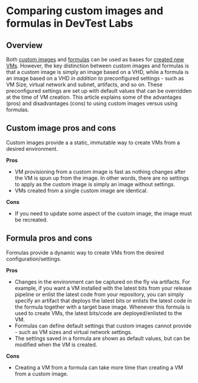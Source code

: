 <properties
	pageTitle="Comparing custom images and formulas in DevTest Labs | Microsoft Azure"
	description="Learn about the differences between custom images and formulas as VM bases so you can decide which one best suits your environment."
	services="devtest-lab,virtual-machines"
	documentationCenter="na"
	authors="tomarcher"
	manager="douge"
	editor=""/>

<tags
	ms.service="devtest-lab"
	ms.workload="na"
	ms.tgt_pltfrm="na"
	ms.devlang="na"
	ms.topic="article"
	ms.date="05/08/2016"
	ms.author="tarcher"/>

# Comparing custom images and formulas in DevTest Labs

## Overview
Both [custom images](./devtest-lab-create-template.md) and [formulas](./devtest-lab-manage-formulas.md) 
can be used as bases for [created new VMs](./devtest-lab-add-vm-with-artifacts.md). 
However, the key distinction between custom images and formulas is that 
a custom image is simply an image based on a VHD, while a formula is 
an image based on a VHD *in addition to* preconfigured settings - such as 
VM Size, virtual network and subnet, artifacts, 
and so on. These preconfigured settings are set up with default values that can be overridden
at the time of VM creation. This article explains some of the advantages (pros) and 
disadvantages (cons) to using custom images versus using formulas.
 
## Custom image pros and cons
Custom images provide a a static, immutable way to create VMs from a desired environment. 

**Pros**
- VM provisioning from a custom image is fast as nothing changes after the VM is spun up from the image. In other words, there are no settings to apply as the custom image is simply an image without settings. 
- VMs created from a single custom image are identical.

**Cons**
- If you need to update some aspect of the custom image, the image must be recreated.  

## Formula pros and cons
Formulas provide a dynamic way to create VMs from the desired configuration/settings.

**Pros**
- Changes in the environment can be captured on the fly via artifacts. For example, if you want a VM installed with the latest bits from your release pipeline or enlist the latest code from your repository, you can simply specify an artifact that deploys the latest bits or enlists the latest code in the formula together with a target base image. Whenever this formula is used to create VMs, the latest bits/code are deployed/enlisted to the VM. 
- Formulas can define default settings that custom images cannot provide - such as VM sizes and virtual network settings. 
- The settings saved in a formula are shown as default values, but can be modified when the VM is created. 

**Cons**
- Creating a VM from a formula can take more time than creating a VM from a custom image.